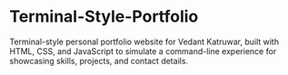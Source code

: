 # Terminal-Style-Portfolio
Terminal-style personal portfolio website for Vedant Katruwar, built with HTML, CSS, and JavaScript to simulate a command-line experience for showcasing skills, projects, and contact details.
